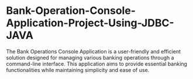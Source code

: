 # Bank-Operation-Console-Application-Project-Using-JDBC-JAVA
The Bank Operations Console Application is a user-friendly and efficient solution designed for managing various banking operations through a command-line interface. This application aims to provide essential banking functionalities while maintaining simplicity and ease of use.
